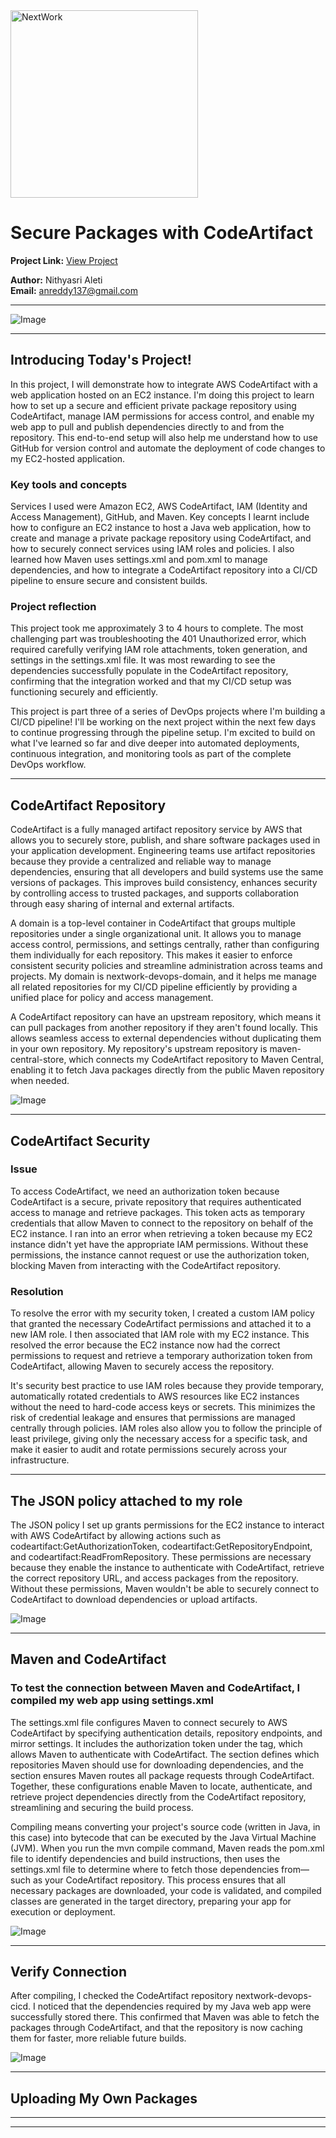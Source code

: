 <img src="https://cdn.prod.website-files.com/677c400686e724409a5a7409/6790ad949cf622dc8dcd9fe4_nextwork-logo-leather.svg" alt="NextWork" width="300" />

# Secure Packages with CodeArtifact

**Project Link:** [View Project](http://learn.nextwork.org/projects/aws-devops-codeartifact-updated)

**Author:** Nithyasri Aleti  
**Email:** anreddy137@gmail.com

---

![Image](http://learn.nextwork.org/thoughtful_navy_swift_korimako/uploads/aws-devops-codeartifact-updated_1d79e699)

---

## Introducing Today's Project!

In this project, I will demonstrate how to integrate AWS CodeArtifact with a web application hosted on an EC2 instance. I'm doing this project to learn how to set up a secure and efficient private package repository using CodeArtifact, manage IAM permissions for access control, and enable my web app to pull and publish dependencies directly to and from the repository. This end-to-end setup will also help me understand how to use GitHub for version control and automate the deployment of code changes to my EC2-hosted application.

### Key tools and concepts

Services I used were Amazon EC2, AWS CodeArtifact, IAM (Identity and Access Management), GitHub, and Maven. Key concepts I learnt include how to configure an EC2 instance to host a Java web application, how to create and manage a private package repository using CodeArtifact, and how to securely connect services using IAM roles and policies. I also learned how Maven uses settings.xml and pom.xml to manage dependencies, and how to integrate a CodeArtifact repository into a CI/CD pipeline to ensure secure and consistent builds.

### Project reflection

This project took me approximately 3 to 4 hours to complete. The most challenging part was troubleshooting the 401 Unauthorized error, which required carefully verifying IAM role attachments, token generation, and settings in the settings.xml file. It was most rewarding to see the dependencies successfully populate in the CodeArtifact repository, confirming that the integration worked and that my CI/CD setup was functioning securely and efficiently.

This project is part three of a series of DevOps projects where I'm building a CI/CD pipeline! I'll be working on the next project within the next few days to continue progressing through the pipeline setup. I'm excited to build on what I've learned so far and dive deeper into automated deployments, continuous integration, and monitoring tools as part of the complete DevOps workflow.

---

## CodeArtifact Repository

CodeArtifact is a fully managed artifact repository service by AWS that allows you to securely store, publish, and share software packages used in your application development. Engineering teams use artifact repositories because they provide a centralized and reliable way to manage dependencies, ensuring that all developers and build systems use the same versions of packages. This improves build consistency, enhances security by controlling access to trusted packages, and supports collaboration through easy sharing of internal and external artifacts.

A domain is a top-level container in CodeArtifact that groups multiple repositories under a single organizational unit. It allows you to manage access control, permissions, and settings centrally, rather than configuring them individually for each repository. This makes it easier to enforce consistent security policies and streamline administration across teams and projects. My domain is nextwork-devops-domain, and it helps me manage all related repositories for my CI/CD pipeline efficiently by providing a unified place for policy and access management.

A CodeArtifact repository can have an upstream repository, which means it can pull packages from another repository if they aren't found locally. This allows seamless access to external dependencies without duplicating them in your own repository. My repository's upstream repository is maven-central-store, which connects my CodeArtifact repository to Maven Central, enabling it to fetch Java packages directly from the public Maven repository when needed.

![Image](http://learn.nextwork.org/thoughtful_navy_swift_korimako/uploads/aws-devops-codeartifact-updated_n4o5p6q7)

---

## CodeArtifact Security

### Issue

To access CodeArtifact, we need an authorization token because CodeArtifact is a secure, private repository that requires authenticated access to manage and retrieve packages. This token acts as temporary credentials that allow Maven to connect to the repository on behalf of the EC2 instance. I ran into an error when retrieving a token because my EC2 instance didn't yet have the appropriate IAM permissions. Without these permissions, the instance cannot request or use the authorization token, blocking Maven from interacting with the CodeArtifact repository.

### Resolution

To resolve the error with my security token, I created a custom IAM policy that granted the necessary CodeArtifact permissions and attached it to a new IAM role. I then associated that IAM role with my EC2 instance. This resolved the error because the EC2 instance now had the correct permissions to request and retrieve a temporary authorization token from CodeArtifact, allowing Maven to securely access the repository.

It's security best practice to use IAM roles because they provide temporary, automatically rotated credentials to AWS resources like EC2 instances without the need to hard-code access keys or secrets. This minimizes the risk of credential leakage and ensures that permissions are managed centrally through policies. IAM roles also allow you to follow the principle of least privilege, giving only the necessary access for a specific task, and make it easier to audit and rotate permissions securely across your infrastructure.

---

## The JSON policy attached to my role

The JSON policy I set up grants permissions for the EC2 instance to interact with AWS CodeArtifact by allowing actions such as codeartifact:GetAuthorizationToken, codeartifact:GetRepositoryEndpoint, and codeartifact:ReadFromRepository. These permissions are necessary because they enable the instance to authenticate with CodeArtifact, retrieve the correct repository URL, and access packages from the repository. Without these permissions, Maven wouldn't be able to securely connect to CodeArtifact to download dependencies or upload artifacts.

![Image](http://learn.nextwork.org/thoughtful_navy_swift_korimako/uploads/aws-devops-codeartifact-updated_23rp7q8r9)

---

## Maven and CodeArtifact

### To test the connection between Maven and CodeArtifact, I compiled my web app using settings.xml

The settings.xml file configures Maven to connect securely to AWS CodeArtifact by specifying authentication details, repository endpoints, and mirror settings. It includes the authorization token under the <servers> tag, which allows Maven to authenticate with CodeArtifact. The <profiles> section defines which repositories Maven should use for downloading dependencies, and the <mirrors> section ensures Maven routes all package requests through CodeArtifact. Together, these configurations enable Maven to locate, authenticate, and retrieve project dependencies directly from the CodeArtifact repository, streamlining and securing the build process.

Compiling means converting your project's source code (written in Java, in this case) into bytecode that can be executed by the Java Virtual Machine (JVM). When you run the mvn compile command, Maven reads the pom.xml file to identify dependencies and build instructions, then uses the settings.xml file to determine where to fetch those dependencies from—such as your CodeArtifact repository. This process ensures that all necessary packages are downloaded, your code is validated, and compiled classes are generated in the target directory, preparing your app for execution or deployment.

![Image](http://learn.nextwork.org/thoughtful_navy_swift_korimako/uploads/aws-devops-codeartifact-updated_c17eace8)

---

## Verify Connection

After compiling, I checked the CodeArtifact repository nextwork-devops-cicd. I noticed that the dependencies required by my Java web app were successfully stored there. This confirmed that Maven was able to fetch the packages through CodeArtifact, and that the repository is now caching them for faster, more reliable future builds.

![Image](http://learn.nextwork.org/thoughtful_navy_swift_korimako/uploads/aws-devops-codeartifact-updated_1d79e699)

---

## Uploading My Own Packages

---

---
